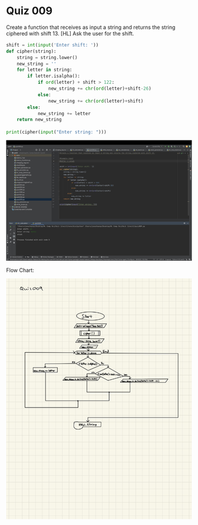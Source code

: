 # Quiz 009


Create a function that receives as input a string and returns the string ciphered with shift 13.
[HL]  Ask the user for the shift.


```.py
shift = int(input('Enter shift: '))
def cipher(string):
    string = string.lower()
    new_string = ''
    for letter in string:
        if letter.isalpha():
            if ord(letter) + shift > 122:
                new_string += chr(ord(letter)+shift-26)
            else:
                new_string += chr(ord(letter)+shift)
        else:
            new_string += letter
    return new_string

print(cipher(input("Enter string: ")))
```


![](quiz009.jpg)


Flow Chart:


![](009flowchart.jpg)
